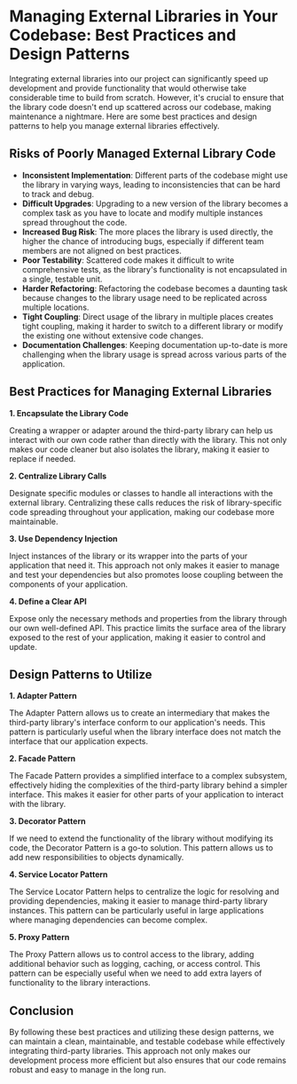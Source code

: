 # Managing External Libraries in Your Codebase: Best Practices and Design Patterns

Integrating external libraries into our project can significantly speed up development and provide functionality that would otherwise take considerable time to build from scratch. However, it's crucial to ensure that the library code doesn't end up scattered across our codebase, making maintenance a nightmare. Here are some best practices and design patterns to help you manage external libraries effectively.

## Risks of Poorly Managed External Library Code

- **Inconsistent Implementation**: Different parts of the codebase might use the library in varying ways, leading to inconsistencies that can be hard to track and debug.
- **Difficult Upgrades**: Upgrading to a new version of the library becomes a complex task as you have to locate and modify multiple instances spread throughout the code.
- **Increased Bug Risk**: The more places the library is used directly, the higher the chance of introducing bugs, especially if different team members are not aligned on best practices.
- **Poor Testability**: Scattered code makes it difficult to write comprehensive tests, as the library's functionality is not encapsulated in a single, testable unit.
- **Harder Refactoring**: Refactoring the codebase becomes a daunting task because changes to the library usage need to be replicated across multiple locations.
- **Tight Coupling**: Direct usage of the library in multiple places creates tight coupling, making it harder to switch to a different library or modify the existing one without extensive code changes.
- **Documentation Challenges**: Keeping documentation up-to-date is more challenging when the library usage is spread across various parts of the application.


## Best Practices for Managing External Libraries

**1. Encapsulate the Library Code**
   
Creating a wrapper or adapter around the third-party library can help us interact with our own code rather than directly with the library. This not only makes our code cleaner but also isolates the library, making it easier to replace if needed.

**2. Centralize Library Calls**

Designate specific modules or classes to handle all interactions with the external library. Centralizing these calls reduces the risk of library-specific code spreading throughout your application, making our codebase more maintainable.

**3. Use Dependency Injection**

Inject instances of the library or its wrapper into the parts of your application that need it. This approach not only makes it easier to manage and test your dependencies but also promotes loose coupling between the components of your application.

**4. Define a Clear API**

Expose only the necessary methods and properties from the library through our own well-defined API. This practice limits the surface area of the library exposed to the rest of your application, making it easier to control and update.

## Design Patterns to Utilize

**1. Adapter Pattern**

The Adapter Pattern allows us to create an intermediary that makes the third-party library's interface conform to our application's needs. This pattern is particularly useful when the library interface does not match the interface that our application expects.

**2. Facade Pattern**

The Facade Pattern provides a simplified interface to a complex subsystem, effectively hiding the complexities of the third-party library behind a simpler interface. This makes it easier for other parts of your application to interact with the library.

**3. Decorator Pattern**

If we need to extend the functionality of the library without modifying its code, the Decorator Pattern is a go-to solution. This pattern allows us to add new responsibilities to objects dynamically.

**4. Service Locator Pattern**

The Service Locator Pattern helps to centralize the logic for resolving and providing dependencies, making it easier to manage third-party library instances. This pattern can be particularly useful in large applications where managing dependencies can become complex.

**5. Proxy Pattern**

The Proxy Pattern allows us to control access to the library, adding additional behavior such as logging, caching, or access control. This pattern can be especially useful when we need to add extra layers of functionality to the library interactions.

## Conclusion

By following these best practices and utilizing these design patterns, we can maintain a clean, maintainable, and testable codebase while effectively integrating third-party libraries. This approach not only makes our development process more efficient but also ensures that our code remains robust and easy to manage in the long run.